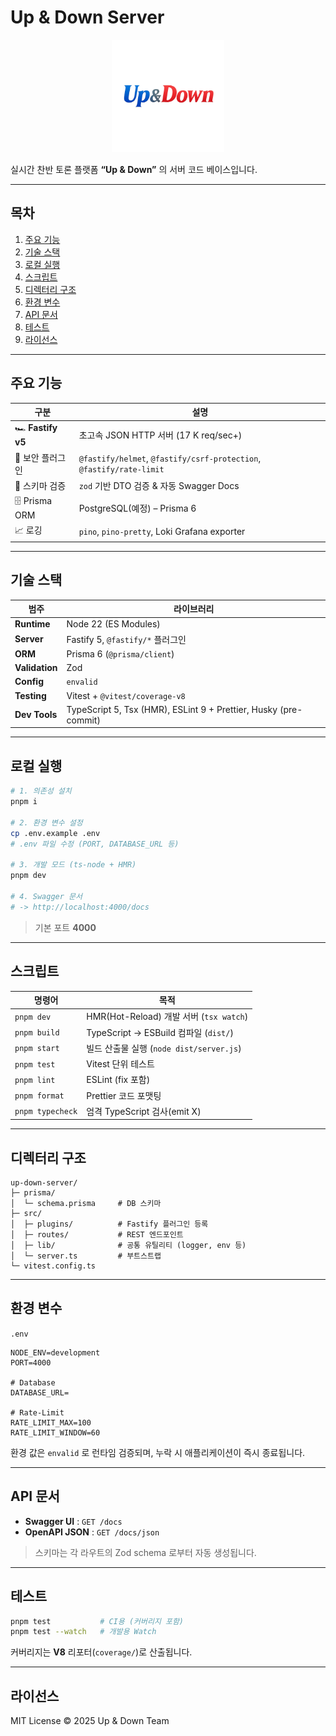 # Up & Down Server

<p align="center">
  <img src="assets/logo.webp" alt="Up & Down logo" width="180" />
</p>

실시간 찬반 토론 플랫폼 **“Up & Down”** 의 서버 코드 베이스입니다.

---

## 목차

1. [주요 기능](#주요-기능)
2. [기술 스택](#기술-스택)
3. [로컬 실행](#로컬-실행)
4. [스크립트](#스크립트)
5. [디렉터리 구조](#디렉터리-구조)
6. [환경 변수](#환경-변수)
7. [API 문서](#api-문서)
8. [테스트](#테스트)
9. [라이선스](#라이선스)

---

## 주요 기능 <a id="주요-기능"></a>

| 구분              | 설명                                                                 |
| ----------------- | -------------------------------------------------------------------- |
| 🏎 **Fastify v5** | 초고속 JSON HTTP 서버 (17 K req/sec+)                                |
| 🔐 보안 플러그인  | `@fastify/helmet`, `@fastify/csrf-protection`, `@fastify/rate-limit` |
| 📜 스키마 검증    | `zod` 기반 DTO 검증 & 자동 Swagger Docs                              |
| 🗄 Prisma ORM     | PostgreSQL(예정) – Prisma 6                                          |
| 📈 로깅           | `pino`, `pino-pretty`, Loki Grafana exporter                         |

---

## 기술 스택 <a id="기술-스택"></a>

| 범주           | 라이브러리                                                       |
| -------------- | ---------------------------------------------------------------- |
| **Runtime**    | Node 22 (ES Modules)                                             |
| **Server**     | Fastify 5, `@fastify/*` 플러그인                                 |
| **ORM**        | Prisma 6 (`@prisma/client`)                                      |
| **Validation** | Zod                                                              |
| **Config**     | `envalid`                                                        |
| **Testing**    | Vitest + `@vitest/coverage-v8`                                   |
| **Dev Tools**  | TypeScript 5, Tsx (HMR), ESLint 9 + Prettier, Husky (pre-commit) |

---

## 로컬 실행 <a id="로컬-실행"></a>

```bash
# 1. 의존성 설치
pnpm i

# 2. 환경 변수 설정
cp .env.example .env
# .env 파일 수정 (PORT, DATABASE_URL 등)

# 3. 개발 모드 (ts-node + HMR)
pnpm dev

# 4. Swagger 문서
# -> http://localhost:4000/docs
```

> 기본 포트 **4000**

---

## 스크립트 <a id="스크립트"></a>

| 명령어           | 목적                                     |
| ---------------- | ---------------------------------------- |
| `pnpm dev`       | HMR(Hot-Reload) 개발 서버 (`tsx watch`)  |
| `pnpm build`     | TypeScript → ESBuild 컴파일 (`dist/`)    |
| `pnpm start`     | 빌드 산출물 실행 (`node dist/server.js`) |
| `pnpm test`      | Vitest 단위 테스트                       |
| `pnpm lint`      | ESLint (fix 포함)                        |
| `pnpm format`    | Prettier 코드 포맷팅                     |
| `pnpm typecheck` | 엄격 TypeScript 검사(emit X)             |

---

## 디렉터리 구조 <a id="디렉터리-구조"></a>

```
up-down-server/
├─ prisma/
│  └─ schema.prisma     # DB 스키마
├─ src/
│  ├─ plugins/          # Fastify 플러그인 등록
│  ├─ routes/           # REST 엔드포인트
│  ├─ lib/              # 공통 유틸리티 (logger, env 등)
│  └─ server.ts         # 부트스트랩
└─ vitest.config.ts
```

---

## 환경 변수 <a id="환경-변수"></a>

`.env`

```env
NODE_ENV=development
PORT=4000

# Database
DATABASE_URL=

# Rate-Limit
RATE_LIMIT_MAX=100
RATE_LIMIT_WINDOW=60
```

환경 값은 `envalid` 로 런타임 검증되며, 누락 시 애플리케이션이 즉시 종료됩니다.

---

## API 문서 <a id="api-문서"></a>

- **Swagger UI** : `GET /docs`
- **OpenAPI JSON** : `GET /docs/json`

> 스키마는 각 라우트의 Zod schema 로부터 자동 생성됩니다.

---

## 테스트 <a id="테스트"></a>

```bash
pnpm test           # CI용 (커버리지 포함)
pnpm test --watch   # 개발용 Watch
```

커버리지는 **V8** 리포터(`coverage/`)로 산출됩니다.

---

## 라이선스 <a id="라이선스"></a>

MIT License © 2025 Up & Down Team
